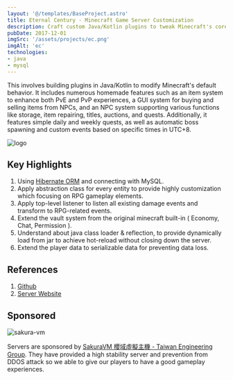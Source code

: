 ```yaml
---
layout: '@/templates/BaseProject.astro'
title: Eternal Century - Minecraft Game Server Customization
description: Craft custom Java/Kotlin plugins to tweak Minecraft's core, adding features like enhanced item systems, NPC-driven trade, and automated quests/events based on UTC+8 time.
pubDate: 2017-12-01
imgSrc: '/assets/projects/ec.png'
imgAlt: 'ec'
technologies:
- java
- mysql
---
```


This involves building plugins in Java/Kotlin to modify Minecraft's default behavior. It includes numerous homemade features such as an item system to enhance both PvE and PvP experiences, a GUI system for buying and selling items from NPCs, and an NPC system supporting various functions like storage, item repairing, titles, auctions, and quests. Additionally, it features simple daily and weekly quests, as well as automatic boss spawning and custom events based on specific times in UTC+8.

![logo](/assets/projects/ec-logo.jpeg)

## Key Highlights

1. Using [Hibernate ORM](https://hibernate.org/orm/) and connecting with MySQL.
2. Apply abstraction class for every entity to provide highly customization which focusing on RPG gameplay elements.
3. Apply top-level listener to listen all existing damage events and transform to RPG-related events.
4. Extend the vault system from the original minecraft built-in ( Economy, Chat, Permission ).
5. Understand about java class loader & reflection, to provide dynamically load from jar to achieve hot-reload without closing down the server.
6. Extend the player data to serializable data for preventing data loss. 

## References 

1. <a href="https://github.com/Oskang09/OskaRPG" target="_blank">Github</a>
2. <a href="https://eternalcentury.blogspot.com/" target="_blank">Server Website</a>

## Sponsored

![sakura-vm](/assets/projects/ec-sponsor.png)

Servers are sponsored by [SakuraVM 櫻域虛擬主機 - Taiwan Engineering Group](https://www.sakuravm.net/). They have provided a high stability server and prevention from DDOS attack so we able to give our players to have a good gameplay experiences.